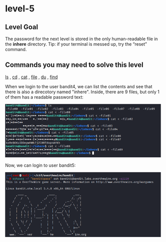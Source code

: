 # level-5

## Level Goal

The password for the next level is stored in the only human-readable file in the **inhere** directory. Tip: if your terminal is messed up, try the “reset” command.

## Commands you may need to solve this level

[ls](https://man7.org/linux/man-pages/man1/ls.1.html) , [cd](https://man7.org/linux/man-pages/man1/cd.1p.html) , [cat](https://man7.org/linux/man-pages/man1/cat.1.html) , [file](https://man7.org/linux/man-pages/man1/file.1.html) , [du](https://man7.org/linux/man-pages/man1/du.1.html) , [find](https://man7.org/linux/man-pages/man1/find.1.html)

When we login to the user bandit4, we can list the contents and see that there is also a direcotory named "inhere". Inside, there are 9 files, but only 1 of them has a readable password text:

![image](https://github.com/gabcarvalhaes/overthewire-wargames/blob/master/Bandit/level-5/screenshot-password-bandit5.png)

Now, we can login to user bandit5:

![image](https://github.com/gabcarvalhaes/overthewire-wargames/blob/master/Bandit/level-5/screenshot-ssh-bandit5.png)


